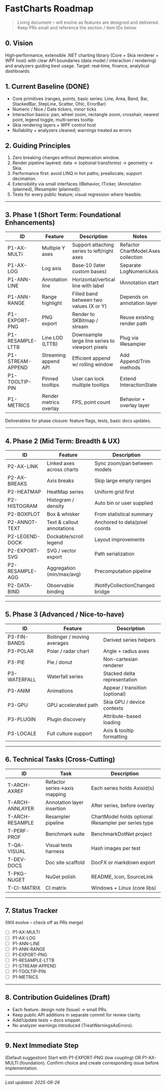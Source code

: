 # FastCharts Roadmap

> Living document – will evolve as features are designed and delivered. Keep PRs small and reference the section / item IDs below.

## 0. Vision
High‑performance, extensible .NET charting library (Core + Skia renderer + WPF host) with clear API boundaries (data model / interaction / rendering) and analyzers guiding best usage. Target: real‑time, finance, analytical dashboards.

## 1. Current Baseline (DONE)
- Core primitives (ranges, points, basic series: Line, Area, Band, Bar, StackedBar, StepLine, Scatter, Ohlc, ErrorBar)
- Numeric / Nice / Date tickers, minor ticks
- Interaction basics: pan, wheel zoom, rectangle zoom, crosshair, nearest point, legend toggle, multi‑series tooltip
- Skia rendering layers + WPF control host
- Nullability + analyzers cleaned; warnings treated as errors

## 2. Guiding Principles
1. Zero breaking changes without deprecation window.
2. Render pipeline layered: data → (optional transforms) → geometry → Skia.
3. Performance first: avoid LINQ in hot paths; preallocate; support decimation.
4. Extensibility via small interfaces (IBehavior, ITicker, IAnnotation (planned), IResampler (planned)).
5. Tests for every public feature; visual regression where feasible.

---
## 3. Phase 1 (Short Term: Foundational Enhancements)
| ID | Feature | Description | Notes |
|----|---------|-------------|-------|
| P1-AX-MULTI | Multiple Y axes | Support attaching series to left/right axes | Refactor ChartModel.Axes collection |
| P1-AX-LOG | Log axis | Base‑10 (later custom bases) | Separate LogNumericAxis |
| P1-ANN-LINE | Annotation line | Horizontal/vertical line with label | IAnnotation start |
| P1-ANN-RANGE | Range highlight | Filled band between two values (X or Y) | Depends on annotation layer |
| P1-EXPORT-PNG | PNG export | Render to SKBitmap / stream | Reuse existing render path |
| P1-RESAMPLE-LTTB | Line LOD (LTTB) | Downsample large line series to viewport pixels | Plug via IResampler |
| P1-STREAM-APPEND | Streaming append API | Efficient append w/ rolling window | Add Append/Trim methods |
| P1-TOOLTIP-PIN | Pinned tooltips | User can lock multiple tooltips | Extend InteractionState |
| P1-METRICS | Render metrics overlay | FPS, point count | Behavior + overlay layer |

Deliverables for phase closure: feature flags, tests, basic docs updates.

---
## 4. Phase 2 (Mid Term: Breadth & UX)
| ID | Feature | Description |
|----|---------|-------------|
| P2-AX-LINK | Linked axes across charts | Sync zoom/pan between models |
| P2-AX-BREAKS | Axis breaks | Skip large empty ranges |
| P2-HEATMAP | HeatMap series | Uniform grid first |
| P2-HISTOGRAM | Histogram / density | Auto bin or user supplied |
| P2-BOXPLOT | Box & whisker | From statistical summary |
| P2-ANNOT-TEXT | Text & callout annotations | Anchored to data/pixel coords |
| P2-LEGEND-DOCK | Dockable/scroll legend | Layout improvements |
| P2-EXPORT-SVG | SVG / vector export | Path serialization |
| P2-RESAMPLE-AGG | Aggregation (min/max/avg) | Precomputation pipeline |
| P2-DATA-BIND | Observable binding | INotifyCollectionChanged bridge |

---
## 5. Phase 3 (Advanced / Nice-to-have)
| ID | Feature | Description |
|----|---------|-------------|
| P3-FIN-BANDS | Bollinger / moving averages | Derived series helpers |
| P3-POLAR | Polar / radar chart | Angle + radius axes |
| P3-PIE | Pie / donut | Non-cartesian renderer |
| P3-WATERFALL | Waterfall series | Stacked delta representation |
| P3-ANIM | Animations | Appear / transition (optional) |
| P3-GPU | GPU accelerated path | Skia GPU / device contexts |
| P3-PLUGIN | Plugin discovery | Attribute-based loading |
| P3-LOCALE | Full culture support | Axis & tooltip formatting |

---
## 6. Technical Tasks (Cross-Cutting)
| ID | Task | Description |
|----|------|-------------|
| T-ARCH-AXREF | Refactor series→axis mapping | Each series holds AxisId(s) |
| T-ARCH-ANNLAYER | Annotation layer insertion | After series, before overlay |
| T-ARCH-RESAMPLE | Resampler pipeline | ChartModel holds optional IResampler per series type |
| T-PERF-PROF | Benchmark suite | BenchmarkDotNet project |
| T-QA-VISUAL | Visual tests harness | Hash images per test |
| T-DEV-DOCS | Doc site scaffold | DocFX or markdown export |
| T-PKG-NUGET | NuGet polish | README, icon, SourceLink |
| T-CI-MATRIX | CI matrix | Windows + Linux (core libs) |

---
## 7. Status Tracker
(Will evolve – check off as PRs merge)
- [ ] P1-AX-MULTI
- [ ] P1-AX-LOG
- [ ] P1-ANN-LINE
- [ ] P1-ANN-RANGE
- [ ] P1-EXPORT-PNG
- [ ] P1-RESAMPLE-LTTB
- [ ] P1-STREAM-APPEND
- [ ] P1-TOOLTIP-PIN
- [ ] P1-METRICS

---
## 8. Contribution Guidelines (Draft)
- Each feature: design note (Issue) → small PRs.
- Keep public API additions in separate commit for review clarity.
- Add/Update tests + docs snippet.
- No analyzer warnings introduced (TreatWarningsAsErrors).

---
## 9. Next Immediate Step
(Default suggestion) Start with P1-EXPORT-PNG (low coupling) OR P1-AX-MULTI (foundation). Confirm choice and create corresponding issue before implementation.

---
*Last updated: 2025-09-26*
